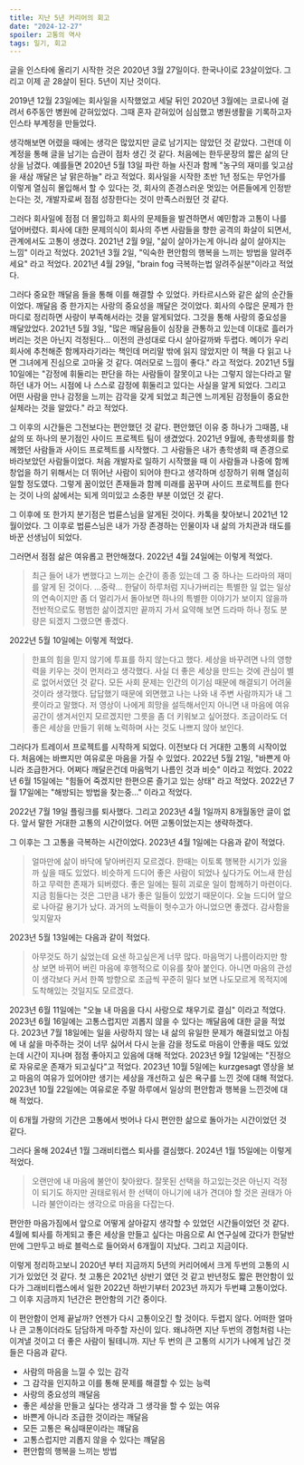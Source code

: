 ```yaml
---
title: 지난 5년 커리어의 회고
date: "2024-12-27"
spoiler: 고통의 역사
tags: 일기, 회고
---
```


글을 인스타에 올리기 시작한 것은 2020년 3월 27일이다. 한국나이로 23살이었다. 그리고 이제 곧 28살이 된다. 5년이 지난 것이다.

2019년 12월 23일에는 회사일을 시작했었고 세달 뒤인 2020년 3월에는 코로나에 걸려서 6주동안 병원에 갇혀있었다. 그때 혼자 갇혀있어 심심했고 병원생활을 기록하고자 인스타 부계정을 만들었다.

생각해보면 어렸을 때에는 생각은 많았지만 글로 남기지는 않았던 것 같았다. 그런데 이 계정을 통해 글을 남기는 습관이 점차 생긴 것 같다. 처음에는 한두문장의 짧은 삶의 단상을 남겼다. 예를들면 2020년 5월 13일 파란 하늘 사진과 함께 "농구의 재미를 잊고삼을 새삼 깨달은 날 맑은하늘" 라고 적었다. 회사일을 시작한 초반 1년 정도는 무언가를 이렇게 열심히 몰입해서 할 수 있다는 것, 회사의 존경스러운 멋있는 어른들에게 인정받는다는 것, 개발자로써 점점 성장한다는 것이 만족스러웠던 것 같다.

그러다 회사일에 점점 더 몰입하고 회사의 문제들을 발견하면서 예민함과 고통이 나를 덮어버렸다. 회사에 대한 문제의식이 회사의 주변 사람들을 향한 공격의 화살이 되면서, 관계에서도 고통이 생겼다. 2021년 2월 9일, "삶이 살아가는게 아니라 삶이 살아지는 느낌" 이라고 적었다. 2021년 3월 2일, "익숙한 편안함의 행복을 느끼는 방법을 알려주세요" 라고 적었다. 2021년 4월 29일, "brain fog 극복하는법 알려주실분"이라고 적었다.

그러다 중요한 깨달음 들을 통해 이를 해결할 수 있었다. 카타르시스와 같은 삶의 순간들이었다. 깨달음 중 한가지는 사랑의 중요성을 깨달은 것이었다. 회사의 수많은 문제가 한마디로 정리하면 사랑이 부족해서라는 것을 알게되었다. 그것을 통해 사랑의 중요성을 깨달았었다. 2021년 5월 3일, "많은 깨달음들이 심장을 관통하고 있는데 이대로 흘러가 버리는 것은 아닌지 걱정된다… 이전의 관성대로 다시 살아갈까봐 두렵다. 메이가 우리 회사에 추천해준 함께자라기라는 책인데 머리말 밖에 읽지 않았지만 이 책을 다 읽고 나면 그녀에게 진심으로 고마울 것 같다. 여러모로 느낌이 좋다." 라고 적었다. 2021년 5월 10일에는 "감정에 휘둘리는 판단을 하는 사람들이 잘못이고 나는 그렇지 않는다라고 말하던 내가 어느 시점에 나 스스로 감정에 휘둘리고 있다는 사실을 알게 되었다. 그리고 어떤 사람을 만나 감정을 느끼는 감각을 갖게 되었고 최근엔 느끼게된 감정들이 중요한 실체라는 것을 알았다." 라고 적었다.

그 이후의 시간들은 그전보다는 편안했던 것 같다. 편안했던 이유 중 하나가 그때쯤, 내 삶의 또 하나의 분기점인 사이드 프로젝트 팀이 생겼었다. 2021년 9월에, 총학생회를 함께했던 사람들과 사이드 프로젝트를 시작했다. 그 사람들은 내가 총학생회 때 존경으로 바라보았던 사람들이었다. 처음 개발자로 일하기 시작했을 때 이 사람들과 나중에 함께 창업을 하기 위해서는 더 뛰어난 사람이 되어야 한다고 생각하며 성장하기 위해 열심히 일할 정도였다. 그렇게 꿈이었던 존재들과 함께 미래를 꿈꾸며 사이드 프로젝트를 한다는 것이 나의 삶에서는 되게 의미있고 소중한 부분 이었던 것 같다.

그 이후에 또 한가지 분기점은 법륜스님을 알게된 것이다. 카톡을 찾아보니 2021년 12월이었다. 그 이후로 법륜스님은 내가 가장 존경하는 인물이자 내 삶의 가치관과 태도를 바꾼 선생님이 되었다.

그러면서 점점 삶은 여유롭고 편안해졌다. 2022년 4월 24일에는 이렇게 적었다.

> 최근 들어 내가 변했다고 느끼는 순간이 종종 있는데 그 중 하나는 드라마의 재미를 알게 된 것이다. ...중략... 한달이 하루처럼 지나가버리는 특별한 일 없는 일상의 연속이지만 좀 더 멀리가서 돌아보면 하나의 특별한 이야기가 보이지 않을까 전반적으로도 평범한 삶이겠지만 끝까지 가서 요약해 보면 드라마 하나 정도 분량은 되겠지 그랬으면 좋겠다.

2022년 5월 10일에는 이렇게 적었다.

> 한표의 힘을 믿지 않기에 투표를 하지 않는다고 했다. 세상을 바꾸려면 나의 영향력을 키우는 것이 먼저라고 생각했다. 사실 더 좋은 세상을 만드는 것에 관심이 별로 없어서였던 것 같다. 모든 사회 문제는 인간의 이기심 때문에 해결되기 어려울 것이라 생각했다. 답답했기 때문에 외면했고 나는 나와 내 주변 사람까지가 내 그릇이라고 말했다. 저 영상이 나에게 희망을 설득해서인지 아니면 내 마음에 여유공간이 생겨서인지 모르겠지만 그릇을 좀 더 키워보고 싶어졌다. 조금이라도 더 좋은 세상을 만들기 위해 노력하며 사는 것도 나쁘지 않아 보인다.

그러다가 트레이서 프로젝트를 시작하게 되었다. 이전보다 더 거대한 고통의 시작이었다. 처음에는 바쁘지만 여유로운 마음을 가질 수 있었다. 2022년 5월 21일, "바쁜게 아니라 조급한거다. 어쩌다 깨달은건데 마음먹기 나름인 것과 비슷" 이라고 적었다. 2022년 6월 15일에는 "힘들어 죽겠지만 한편으론 즐기고 있는 상태" 라고 적었다. 2022년 7월 17일에는 "해방되는 방법을 찾는중…" 이라고 적었다.

2022년 7월 19일 플링크를 퇴사했다. 그리고 2023년 4월 1일까지 8개월동안 글이 없다. 앞서 말한 거대한 고통의 시간이었다. 어떤 고통이었는지는 생략하겠다.

그 이후는 그 고통을 극복하는 시간이었다. 2023년 4월 1일에는 다음과 같이 적었다.

> 얼마만에 삶이 바닥에 닿아버린지 모르겠다. 한때는 이토록 행복한 시기가 있을까 싶을 때도 있었다. 비슷하게 드디어 좋은 사람이 되었나 싶다가도 어느새 한심하고 무력한 존재가 되버렸다. 좋은 일에는 필히 괴로운 일이 함께하기 마련이다. 지금 힘들다는 것은 그만큼 내가 좋은 일들이 있었기 때문이다. 오늘 드디어 앞으로 나아갈 용기가 났다. 과거의 노력들이 헛수고가 아니었으면 좋겠다. 감사함을 잊지말자

2023년 5월 13일에는 다음과 같이 적었다.

> 아무것도 하기 싫었는데 요샌 하고싶은게 너무 많다. 마음먹기 나름이라지만 항상 보면 바뀌어 버린 마음에 후행적으로 이유를 찾아 붙인다. 아니면 마음의 관성이 생각보다 커서 한쪽 방향으로 조금씩 꾸준히 밀다 보면 나도모르게 목적지에 도착해있는 것일지도 모르겠다.

2023년 6월 11일에는 "오늘 내 마음을 다시 사랑으로 채우기로 결심" 이라고 적었다. 2023년 6월 16일에는 고통스럽지만 괴롭지 않을 수 있다는 깨달음에 대한 글을 적었다. 2023년 7월 18일에는 일을 사랑하지 않는 내 삶의 유일한 문제가 해결되었고 아침에 내 삶을 마주하는 것이 너무 싫어서 다시 눈을 감을 정도로 마음이 안좋을 때도 있었는데 시간이 지나며 점점 좋아지고 있음에 대해 적었다. 2023년 9월 12일에는 "진정으로 자유로운 존재가 되고싶다"고 적었다. 2023년 10월 5일에는 kurzgesagt 영상을 보고 마음의 여유가 있어야만 생기는 세상을 개선하고 싶은 욕구를 느낀 것에 대해 적었다. 2023년 10월 22일에는 여유로운 주말 하루에서 일상의 편안함과 행복을 느낀것에 대해 적었다.

이 6개월 가량의 기간은 고통에서 벗어나 다시 편안한 삶으로 돌아가는 시간이었던 것 같다.

그러다 올해 2024년 1월 그래비티랩스 퇴사를 결심했다. 2024년 1월 15일에는 이렇게 적었다.

> 오랜만에 내 마음에 불안이 찾아왔다. 잘못된 선택을 하고있는것은 아닌지 걱정이 되기도 하지만 권태로워서 한 선택이 아니기에 내가 견뎌야 할 것은 권태가 아니라 불안이라는 생각으로 마음을 다잡는다.

편안한 마음가짐에서 앞으로 어떻게 살아갈지 생각할 수 있었던 시간들이었던 것 같다. 4월에 퇴사를 하게되고 좋은 세상을 만들고 싶다는 마음으로 AI 연구실에 갔다가 한달반만에 그만두고 바로 블럭스로 들어와서 6개월이 지났다. 그리고 지금이다.

이렇게 정리하고보니 2020년 부터 지금까지 5년의 커리어에서 크게 두번의 고통의 시기가 있었던 것 같다. 첫 고통은 2021년 상반기 였던 것 같고 반년정도 짧은 편안함이 있다가 그래비티랩스에서 일한 2022년 하반기부터 2023년 까지가 두번쨰 고통이었다. 그 이후 지금까지 1년간은 편안함의 기간 중이다.

이 편안함이 언제 끝날까? 언젠가 다시 고통이오긴 할 것이다. 두렵지 않다. 어떠한 얼마나 큰 고통이더라도 담담하게 마주할 자신이 있다. 왜냐하면 지난 두번의 경험처럼 나는 이겨낼 것이고 더 좋은 사람이 될테니까. 지난 두 번의 큰 고통의 시기가 나에게 남긴 것들은 다음과 같다.

- 사람의 마음을 느낄 수 있는 감각
- 그 감각을 인지하고 이를 통해 문제를 해결할 수 있는 능력
- 사랑의 중요성의 깨달음
- 좋은 세상을 만들고 싶다는 생각과 그 생각을 할 수 있는 여유
- 바쁜게 아니라 조급한 것이라는 깨달음
- 모든 고통은 욕심때문이라는 꺠달음
- 고통스럽지만 괴롭지 않을 수 있다는 꺠달음
- 편안함의 행복을 느끼는 방법
